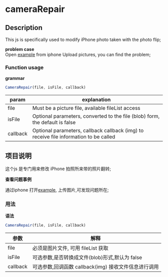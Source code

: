 # cameraRepair

## Description
  
This js is specifically used to modify iPhone photo taken with the photo flip;  


**problem case**  
Open [example](https://grewer.github.io/appleCameraFix/example/) from iphone 
Upload pictures, you can find the problem;  


### Function usage  

**grammar**  
```js
CameraRepair(file, isFile, callback)
```  
 
param | explanation  
------|----------  
file | Must be a picture file, available fileList access 
isFile | Optional parameters, converted to the file (blob) form, the default is false
callback | Optional parameters, callback callback (img) to receive file information to be called


## 项目说明 

这个js 是专门用来修改 iPhone 拍照所来带的照片翻转;


**查看问题事例**  
 
通过iphone 打开[example](https://grewer.github.io/appleCameraFix/example/),
上传图片,可发现问题所在;  


### 用法  

**语法**  
```js
CameraRepair(file, isFile, callback)
```


参数 | 解释  
------|----------  
file | 必须是图片文件, 可用 fileList 获取  
isFile | 可选参数,是否转换成文件(blob)形式,默认为 false 
callback | 可选参数,回调函数 callback(img) 接收文件信息进行调用  


